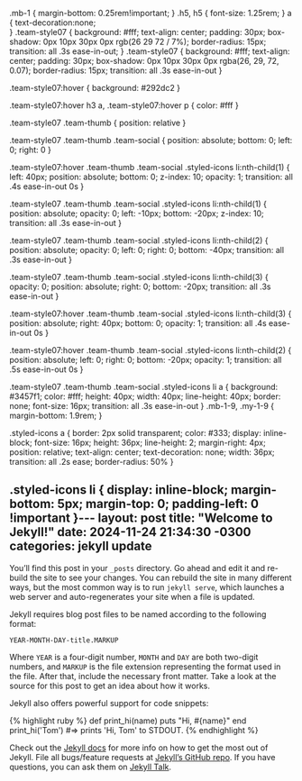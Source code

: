 .mb-1 {
    margin-bottom: 0.25rem!important;
}
.h5, h5 {
    font-size: 1.25rem;
}
a {
text-decoration:none;    
}
.team-style07 {
    background: #fff;
    text-align: center;
    padding: 30px;
    box-shadow: 0px 10px 30px 0px rgb(26 29 72 / 7%);
    border-radius: 15px;
    transition: all .3s ease-in-out;
}
.team-style07 {
    background: #fff;
    text-align: center;
    padding: 30px;
    box-shadow: 0px 10px 30px 0px rgba(26, 29, 72, 0.07);
    border-radius: 15px;
    transition: all .3s ease-in-out
}

.team-style07:hover {
    background: #292dc2
}

.team-style07:hover h3 a,
.team-style07:hover p {
    color: #fff
}

.team-style07 .team-thumb {
    position: relative
}

.team-style07 .team-thumb .team-social {
    position: absolute;
    bottom: 0;
    left: 0;
    right: 0
}

.team-style07:hover .team-thumb .team-social .styled-icons li:nth-child(1) {
    left: 40px;
    position: absolute;
    bottom: 0;
    z-index: 10;
    opacity: 1;
    transition: all .4s ease-in-out 0s
}

.team-style07 .team-thumb .team-social .styled-icons li:nth-child(1) {
    position: absolute;
    opacity: 0;
    left: -10px;
    bottom: -20px;
    z-index: 10;
    transition: all .3s ease-in-out
}

.team-style07 .team-thumb .team-social .styled-icons li:nth-child(2) {
    position: absolute;
    opacity: 0;
    left: 0;
    right: 0;
    bottom: -40px;
    transition: all .3s ease-in-out
}

.team-style07 .team-thumb .team-social .styled-icons li:nth-child(3) {
    opacity: 0;
    position: absolute;
    right: 0;
    bottom: -20px;
    transition: all .3s ease-in-out
}

.team-style07:hover .team-thumb .team-social .styled-icons li:nth-child(3) {
    position: absolute;
    right: 40px;
    bottom: 0;
    opacity: 1;
    transition: all .4s ease-in-out 0s
}

.team-style07:hover .team-thumb .team-social .styled-icons li:nth-child(2) {
    position: absolute;
    left: 0;
    right: 0;
    bottom: -20px;
    opacity: 1;
    transition: all .5s ease-in-out 0s
}

.team-style07 .team-thumb .team-social .styled-icons li a {
    background: #3457f1;
    color: #fff;
    height: 40px;
    width: 40px;
    line-height: 40px;
    border: none;
    font-size: 16px;
    transition: all .3s ease-in-out
}
.mb-1-9, .my-1-9 {
    margin-bottom: 1.9rem;
}

.styled-icons a {
    border: 2px solid transparent;
    color: #333;
    display: inline-block;
    font-size: 16px;
    height: 36px;
    line-height: 2;
    margin-right: 4px;
    position: relative;
    text-align: center;
    text-decoration: none;
    width: 36px;
    transition: all .2s ease;
    border-radius: 50%
}

.styled-icons li {
    display: inline-block;
    margin-bottom: 5px;
    margin-top: 0;
    padding-left: 0 !important
}---
layout: post
title:  "Welcome to Jekyll!"
date:   2024-11-24 21:34:30 -0300
categories: jekyll update
---
You’ll find this post in your `_posts` directory. Go ahead and edit it and re-build the site to see your changes. You can rebuild the site in many different ways, but the most common way is to run `jekyll serve`, which launches a web server and auto-regenerates your site when a file is updated.

Jekyll requires blog post files to be named according to the following format:

`YEAR-MONTH-DAY-title.MARKUP`

Where `YEAR` is a four-digit number, `MONTH` and `DAY` are both two-digit numbers, and `MARKUP` is the file extension representing the format used in the file. After that, include the necessary front matter. Take a look at the source for this post to get an idea about how it works.

Jekyll also offers powerful support for code snippets:

{% highlight ruby %}
def print_hi(name)
  puts "Hi, #{name}"
end
print_hi('Tom')
#=> prints 'Hi, Tom' to STDOUT.
{% endhighlight %}

Check out the [Jekyll docs][jekyll-docs] for more info on how to get the most out of Jekyll. File all bugs/feature requests at [Jekyll’s GitHub repo][jekyll-gh]. If you have questions, you can ask them on [Jekyll Talk][jekyll-talk].

[jekyll-docs]: https://jekyllrb.com/docs/home
[jekyll-gh]:   https://github.com/jekyll/jekyll
[jekyll-talk]: https://talk.jekyllrb.com/
